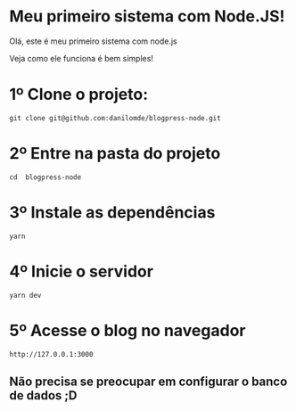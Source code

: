 # Meu primeiro sistema com Node.JS!

Olá, este é meu primeiro sistema com node.js

Veja como ele funciona é bem simples!

# 1º  Clone o projeto:


    git clone git@github.com:danilomde/blogpress-node.git


# 2º Entre na pasta do projeto

    cd  blogpress-node

# 3º Instale as dependências

    yarn
    
# 4º Inicie o servidor

    yarn dev
    
# 5º Acesse o blog no navegador

    http://127.0.0.1:3000



## Não precisa se preocupar em configurar o banco de dados ;D

 



